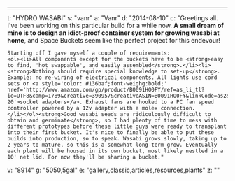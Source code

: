 ---
t: "HYDRO WASABI"
s: "vanr"
a: "Vanr"
d: "2014-08-10"
c: "Greetings all. I've been working on this particular build for a while now.  <strong>A small dream of mine is to design an idiot-proof container system for growing wasabi at home</strong>, and Space Buckets seem like the perfect project for this endevour!

    Starting off I gave myself a couple of requirements:
    <ol><li>All components except for the buckets have to be <strong>easy to find, 'hot swappable', and easily assembled</strong>.</li><li><strong>Nothing should require special knowledge to set-up</strong>. Example: no re-wiring of electrical components. All lights use cord sets or <a style='color: #136baf;font-weighg:bold;' href='http://www.amazon.com/gp/product/B0091HO0FY/ref=as_li_tl?ie=UTF8&camp=1789&creative=390957&creativeASIN=B0091HO0FY&linkCode=as2&tag=spacbuck-20'>socket adapters</a>. Exhaust fans are hooked to a PC fan speed controller powered by a 12v adapter with a molex connection.
    </li></ol><strong>Good wasabi seeds are ridiculously difficult to obtain and germinate</strong>, so I had plenty of time to mess with different prototypes before these little guys were ready to transplant into their first bucket. It's nice to finally be able to put these builds into production, so to speak. Wasabi grows slowly, taking up to 2 years to mature, so this is a somewhat long-term grow. Eventually each plant will be housed in its own bucket, most likely nestled in a 10' net lid. For now they'll be sharing a bucket."
v: "8914"
g: "5050,5gal"
e: "gallery,classic,articles,resources,plants"
z: ""
